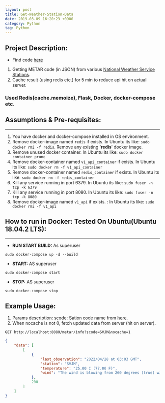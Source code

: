```yaml
---
layout: post
title: Get-Weather-Station-Data
date: 2019-03-09 16:20:23 +0900
category: Python
tag: Python
---
```


## Project Description:   

* Find code [here](https://github.com/ShihabYasin/Weather-Station-Data)

1. Getting METAR code (in JSON) from various [National Weather Service Stations](http://tgftp.nws.noaa.gov/data/observations/metar/stations/).
2. Cache result (using redis etc.) for 5 min to reduce api hit on actual server.

### Used Redis(cache.memoize), Flask, Docker, docker-compose etc.   

## Assumptions & Pre-requisites:

------------------------------------------------------------------------
1. You have docker and docker-compose installed in OS environment.
2. Remove docker-image named ```redis``` if exists. In Ubuntu its like: ```sudo docker rmi -f redis```. Remove any existing '**redis**' docker image.
3. Remove unused docker container. In Ubuntu its like: ```sudo docker container prune```
4. Remove docker-container named ```v1_api_container``` if exists. In Ubuntu its like: ```sudo docker rm -f v1_api_container```
5. Remove docker-container named ```redis_container``` if exists. In Ubuntu its like: ```sudo docker rm -f redis_container```
6. Kill any service running in port 6379. In Ubuntu its like: ```sudo fuser -n tcp -k 6379```
7. Kill any service running in port 8080. In Ubuntu its like: ```sudo fuser -n tcp -k 8080```
8. Remove docker-image named ```v1_api``` if exists. :  In Ubuntu its like: ```sudo docker rmi -f v1_api```

## How to run in Docker: Tested On Ubuntu(Ubuntu 18.04.2 LTS):

------------------------------------------------------------------------
* **RUN START BUILD:** As superuser
```commandline
sudo docker-compose up -d --build
```

* **START:** AS superuser
```commandline
sudo docker-compose start
```

* **STOP:** AS superuser
```commandline
sudo docker-compose stop
```

## Example Usage:

1. Params description: 
scode: Sation code name from [here](http://tgftp.nws.noaa.gov/data/observations/metar/stations/).
2. When nocache is not 0, fetch updated data from server (hit on server).


```
GET http://localhost:8080/metar/info?scode=SVJM&nocache=1
```
```json
{
    "data": [
        [
            {
                "last_observation": "2022/04/28 at 03:03 GMT",
                "station": "SVJM",
                "temperature": "25.00 C (77.00 F)",
                "wind": "The wind is blowing from 260 degrees (true) with 4 knot."
            },
            200
        ]
    ]
}
```
